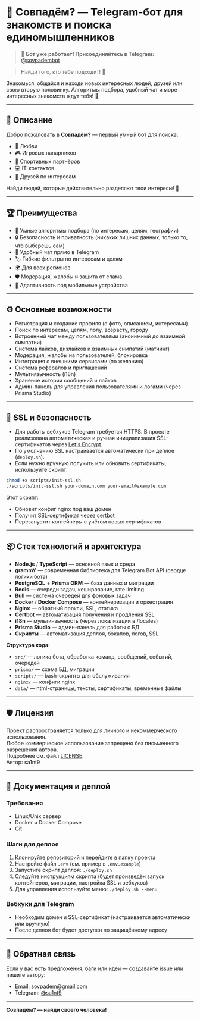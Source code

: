 # 🤖 Совпадём? — Telegram-бот для знакомств и поиска единомышленников

> 📡 **Бот уже работает! Присоединяйтесь в Telegram:** [@sovpadembot](https://t.me/sovpadembot)

> Найди того, кто тебе подходит! 💖

Знакомься, общайся и находи новых интересных людей, друзей или свою вторую половинку. Алгоритмы подбора, удобный чат и море интересных знакомств ждут тебя! 🚀

---

## 🌟 Описание

Добро пожаловать в **Совпадём?** — первый умный бот для поиска:

- 💝 Любви
- 🎮 Игровых напарников
- 💪 Спортивных партнёров
- 💻 IT-контактов
- 🎨 Друзей по интересам

Найди людей, которые действительно разделяют твои интересы! 💫

---

## 🏆 Преимущества

- 🤝 Умные алгоритмы подбора (по интересам, целям, географии)
- 🔒 Безопасность и приватность (никаких лишних данных, только то, что выберешь сам)
- 💬 Удобный чат прямо в Telegram
- 🏷️ Гибкие фильтры по интересам и целям
- 🌍 Для всех регионов
- 🛡️ Модерация, жалобы и защита от спама
- 📱 Адаптивность под мобильные устройства

---

## ⚙️ Основные возможности

- Регистрация и создание профиля (с фото, описанием, интересами)
- Поиск по интересам, целям, полу, возрасту, городу
- Встроенный чат между пользователями (анонимный до взаимной симпатии)
- Система лайков, дизлайков и взаимных симпатий (матчинг)
- Модерация, жалобы на пользователей, блокировка
- Интеграция с внешними сервисами (по желанию)
- Система рефералов и приглашений
- Мультиязычность (i18n)
- Хранение истории сообщений и лайков
- Админ-панель для управления пользователями и логами (через Prisma Studio)

---

## 🔐 SSL и безопасность

- Для работы вебхуков Telegram требуется HTTPS. В проекте реализована автоматическая и ручная инициализация SSL-сертификатов через [Let's Encrypt](https://letsencrypt.org/).
- По умолчанию SSL настраивается автоматически при деплое (`deploy.sh`).
- Если нужно вручную получить или обновить сертификаты, используйте скрипт:

```bash
chmod +x scripts/init-ssl.sh
./scripts/init-ssl.sh your-domain.com your-email@example.com
```

Этот скрипт:
- Обновит конфиг nginx под ваш домен
- Получит SSL-сертификат через certbot
- Перезапустит контейнеры с учётом новых сертификатов

---

## 📦 Стек технологий и архитектура

- **Node.js** / **TypeScript** — основной язык и среда
- **grammY** — современная библиотека для Telegram Bot API (сердце логики бота)
- **PostgreSQL** + **Prisma ORM** — база данных и миграции
- **Redis** — очереди задач, кеширование, rate limiting
- **Bull** — система очередей для фоновых задач
- **Docker** / **Docker Compose** — контейнеризация и оркестрация
- **Nginx** — обратный прокси, SSL, статика
- **Certbot** — автоматизация получения и продления SSL
- **i18n** — мультиязычность (через локализации в /locales)
- **Prisma Studio** — админ-панель для работы с БД
- **Скрипты** — автоматизация деплоя, бэкапов, логов, SSL

**Структура кода:**
- `src/` — логика бота, обработка команд, сообщений, событий, очередей
- `prisma/` — схема БД, миграции
- `scripts/` — bash-скрипты для обслуживания
- `nginx/` — конфиги nginx
- `data/` — html-страницы, тексты, сертификаты, временные файлы

---

## 🛡️ Лицензия

Проект распространяется только для личного и некоммерческого использования.  
Любое коммерческое использование запрещено без письменного разрешения автора.  
Подробнее см. файл [LICENSE](./LICENSE).  
Автор: sa1nt9

---

## 📖 Документация и деплой

### Требования
- Linux/Unix сервер
- Docker и Docker Compose
- Git

### Шаги для деплоя
1. Клонируйте репозиторий и перейдите в папку проекта
2. Настройте файл `.env` (см. пример в `.env.example`)
3. Запустите скрипт деплоя: `./deploy.sh`
4. Следуйте инструкциям скрипта (будет произведён запуск контейнеров, миграции, настройка SSL и вебхуков)
5. Для управления используйте меню: `./deploy.sh --menu`

### Вебхуки для Telegram
- Необходим домен и SSL-сертификат (настраивается автоматически или вручную)
- После деплоя бот будет доступен по защищённому адресу

---

## 💬 Обратная связь

Если у вас есть предложения, баги или идеи — создавайте issue или пишите автору:
- Email: sovpadem@gmail.com
- Telegram: [@sa1nt9](https://t.me/sa1nt9)

---

**Совпадём? — найди своего человека!**